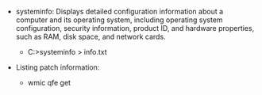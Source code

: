 - systeminfo: Displays detailed configuration information about a computer and its operating system, including operating system configuration, security information, product ID, and hardware properties, such as RAM, disk space, and network cards.
  - C:\>systeminfo > info.txt
  
- Listing patch information:
  - wmic qfe get
  
